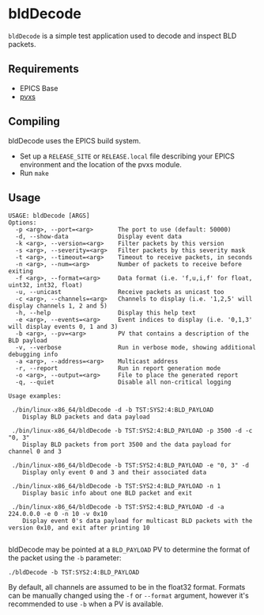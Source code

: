 
# bldDecode

`bldDecode` is a simple test application used to decode and inspect BLD packets.

## Requirements

* EPICS Base
* [pvxs](https://github.com/mdavidsaver/pvxs)

## Compiling

bldDecode uses the EPICS build system. 
* Set up a `RELEASE_SITE` or `RELEASE.local` file describing your EPICS environment and the location of the pvxs module. 
* Run `make`

## Usage

```
USAGE: bldDecode [ARGS]
Options:
  -p <arg>, --port=<arg>       The port to use (default: 50000)
  -d, --show-data              Display event data
  -k <arg>, --version=<arg>    Filter packets by this version
  -s <arg>, --severity=<arg>   Filter packets by this severity mask
  -t <arg>, --timeout=<arg>    Timeout to receive packets, in seconds
  -n <arg>, --num=<arg>        Number of packets to receive before exiting
  -f <arg>, --format=<arg>     Data format (i.e. 'f,u,i,f' for float, uint32, int32, float)
  -u, --unicast                Receive packets as unicast too
  -c <arg>, --channels=<arg>   Channels to display (i.e. '1,2,5' will display channels 1, 2 and 5)
  -h, --help                   Display this help text
  -e <arg>, --events=<arg>     Event indices to display (i.e. '0,1,3' will display events 0, 1 and 3)
  -b <arg>, --pv=<arg>         PV that contains a description of the BLD payload
  -v, --verbose                Run in verbose mode, showing additional debugging info
  -a <arg>, --address=<arg>    Multicast address
  -r, --report                 Run in report generation mode
  -o <arg>, --output=<arg>     File to place the generated report
  -q, --quiet                  Disable all non-critical logging

Usage examples:

 ./bin/linux-x86_64/bldDecode -d -b TST:SYS2:4:BLD_PAYLOAD
    Display BLD packets and data payload

 ./bin/linux-x86_64/bldDecode -b TST:SYS2:4:BLD_PAYLOAD -p 3500 -d -c "0, 3"
    Display BLD packets from port 3500 and the data payload for channel 0 and 3

 ./bin/linux-x86_64/bldDecode -b TST:SYS2:4:BLD_PAYLOAD -e "0, 3" -d
    Display only event 0 and 3 and their associated data

 ./bin/linux-x86_64/bldDecode -b TST:SYS2:4:BLD_PAYLOAD -n 1
    Display basic info about one BLD packet and exit

 ./bin/linux-x86_64/bldDecode -b TST:SYS2:4:BLD_PAYLOAD -d -a 224.0.0.0 -e 0 -n 10 -v 0x10
    Display event 0's data payload for multicast BLD packets with the version 0x10, and exit after printing 10


```

bldDecode may be pointed at a `BLD_PAYLOAD` PV to determine the format of the packet using the `-b` parameter:
```
./bldDecode -b TST:SYS2:4:BLD_PAYLOAD
```

By default, all channels are assumed to be in the float32 format. Formats can be manually changed using the `-f` or `--format` argument, however it's recommended to
use `-b` when a PV is available.
